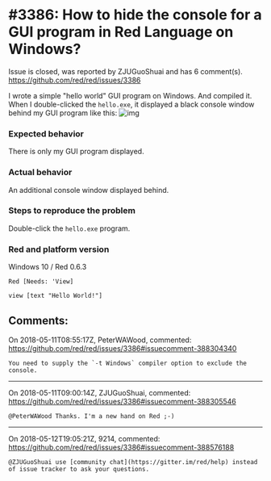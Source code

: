 
#3386: How to hide the console for a GUI program in Red Language on Windows?
================================================================================
Issue is closed, was reported by ZJUGuoShuai and has 6 comment(s).
<https://github.com/red/red/issues/3386>

I wrote a simple "hello world" GUI program on Windows. And compiled it. When I double-clicked the `hello.exe`, it displayed a black console window behind my GUI program like this:
![img](https://wx2.sinaimg.cn/mw1024/8163951egy1fr7hnr2xljj20o90efjrr.jpg)
### Expected behavior
There is only my GUI program displayed.
### Actual behavior
An additional console window displayed behind.
### Steps to reproduce the problem
Double-click the `hello.exe` program.
### Red and platform version
Windows 10 / Red 0.6.3
```
Red [Needs: 'View]

view [text "Hello World!"]
```


Comments:
--------------------------------------------------------------------------------

On 2018-05-11T08:55:17Z, PeterWAWood, commented:
<https://github.com/red/red/issues/3386#issuecomment-388304340>

    You need to supply the `-t Windows` compiler option to exclude the console.

--------------------------------------------------------------------------------

On 2018-05-11T09:00:14Z, ZJUGuoShuai, commented:
<https://github.com/red/red/issues/3386#issuecomment-388305546>

    @PeterWAWood Thanks. I'm a new hand on Red ;-)

--------------------------------------------------------------------------------

On 2018-05-12T19:05:21Z, 9214, commented:
<https://github.com/red/red/issues/3386#issuecomment-388576188>

    @ZJUGuoShuai use [community chat](https://gitter.im/red/help) instead of issue tracker to ask your questions.

